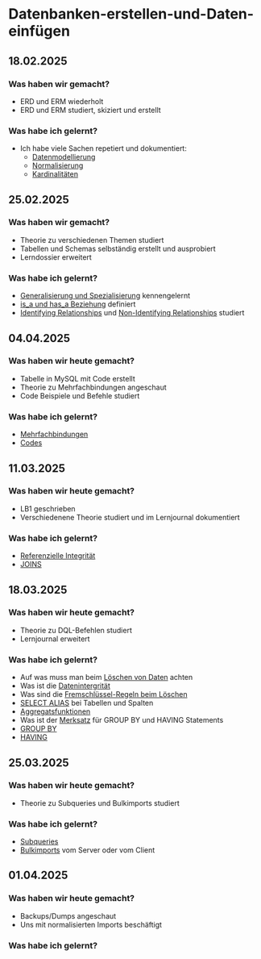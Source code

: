 # Datenbanken-erstellen-und-Daten-einfügen


## 18.02.2025
### Was haben wir gemacht?
- ERD und ERM wiederholt
- ERD und ERM studiert, skiziert und erstellt

### Was habe ich gelernt?
- Ich habe viele Sachen repetiert und dokumentiert:
  - [Datenmodellierung](https://github.com/jevshyl/Datenbanken-erstellen-und-Daten-einfuegen/tree/main/01_Repetition#datenmodellierung-theorie)
  - [Normalisierung](https://github.com/jevshyl/Datenbanken-erstellen-und-Daten-einfuegen/tree/main/01_Repetition#normalisierung)
  - [Kardinalitäten](https://github.com/jevshyl/Datenbanken-erstellen-und-Daten-einfuegen/tree/main/01_Repetition#kardinalitäten)

## 25.02.2025

### Was haben wir gemacht?
- Theorie zu verschiedenen Themen studiert
- Tabellen und Schemas selbständig erstellt und ausprobiert
- Lerndossier erweitert

### Was habe ich gelernt?
  - [Generalisierung und Spezialisierung](https://github.com/jevshyl/Datenbanken-erstellen-und-Daten-einfuegen/blob/main/02_Theorie_Tag2/README.md#generalisierung-und-spezialisierung) kennengelernt
  - [is_a und has_a Beziehung](https://github.com/jevshyl/Datenbanken-erstellen-und-Daten-einfuegen/blob/main/02_Theorie_Tag2/README.md#is_a-und-has_a-beziehungen) definiert
  - [Identifying Relationships](https://github.com/jevshyl/Datenbanken-erstellen-und-Daten-einfuegen/blob/main/02_Theorie_Tag2/README.md#identifying-relationship) und [Non-Identifying Relationships](https://github.com/jevshyl/Datenbanken-erstellen-und-Daten-einfuegen/blob/main/02_Theorie_Tag2/README.md#non-identifying-relationship) studiert


## 04.04.2025

### Was haben wir heute gemacht?
- Tabelle in MySQL mit Code erstellt
- Theorie zu Mehrfachbindungen angeschaut
- Code Beispiele und Befehle studiert


### Was habe ich gelernt?
- [Mehrfachbindungen](https://github.com/jevshyl/Datenbanken-erstellen-und-Daten-einfuegen/tree/main/03_Theorie_Tag3#mehrfachbindungen)
- [Codes](https://github.com/jevshyl/Datenbanken-erstellen-und-Daten-einfuegen/tree/main/03_Theorie_Tag3#codes)


## 11.03.2025

### Was haben wir heute gemacht?
- LB1 geschrieben
- Verschiedenene Theorie studiert und im Lernjournal dokumentiert

### Was habe ich gelernt?
- [Referenzielle Integrität](https://github.com/jevshyl/Datenbanken-erstellen-und-Daten-einfuegen/tree/main/04_Theorie_Tag4#referenzielle-integrit%C3%A4t)
- [JOINS](https://github.com/jevshyl/Datenbanken-erstellen-und-Daten-einfuegen/tree/main/04_Theorie_Tag4#JOINS)

## 18.03.2025

### Was haben wir heute gemacht?
- Theorie zu DQL-Befehlen studiert
- Lernjournal erweitert 

### Was habe ich gelernt?
- Auf was muss man beim [Löschen von Daten](https://github.com/jevshyl/Datenbanken-erstellen-und-Daten-einfuegen/blob/main/05_Theorie_Tag5/README.md#l%C3%B6schen-von-daten-in-professionellen-datenbank) achten
- Was ist die [Datenintergrität](https://github.com/jevshyl/Datenbanken-erstellen-und-Daten-einfuegen/blob/main/05_Theorie_Tag5/README.md#Datenintegrität)
- Was sind die [Fremschlüssel-Regeln beim Löschen](https://github.com/jevshyl/Datenbanken-erstellen-und-Daten-einfuegen/blob/main/05_Theorie_Tag5/README.md#Fremdschlüssel-Regeln-beim-Löschen)
- [SELECT ALIAS](https://github.com/jevshyl/Datenbanken-erstellen-und-Daten-einfuegen/blob/main/05_Theorie_Tag5/README.md#SELECT-ALIAS) bei Tabellen und Spalten
- [Aggregatsfunktionen](https://github.com/jevshyl/Datenbanken-erstellen-und-Daten-einfuegen/blob/main/05_Theorie_Tag5/README.md#Aggregatsfunktionen)
- Was ist der [Merksatz](https://github.com/jevshyl/Datenbanken-erstellen-und-Daten-einfuegen/blob/main/05_Theorie_Tag5/README.md#Merksatz) für GROUP BY und HAVING Statements
- [GROUP BY](https://github.com/jevshyl/Datenbanken-erstellen-und-Daten-einfuegen/blob/main/05_Theorie_Tag5/README.md#GROUP-BY)
- [HAVING](https://github.com/jevshyl/Datenbanken-erstellen-und-Daten-einfuegen/blob/main/05_Theorie_Tag5/README.md#HAVING)

## 25.03.2025

### Was haben wir heute gemacht?
- Theorie zu Subqueries und Bulkimports studiert

### Was habe ich gelernt?
- [Subqueries](https://github.com/jevshyl/Datenbanken-erstellen-und-Daten-einfuegen/tree/main/06_Theorie_Tag6#subquery)
- [Bulkimports](https://github.com/jevshyl/Datenbanken-erstellen-und-Daten-einfuegen/tree/main/06_Theorie_Tag6#bulkimport) vom Server oder vom Client


## 01.04.2025

### Was haben wir heute gemacht?
- Backups/Dumps angeschaut
- Uns mit normalisierten Imports beschäftigt

### Was habe ich gelernt?
